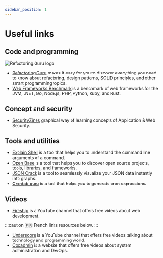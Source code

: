 ```yaml
---
sidebar_position: 1
---
```


# Useful links

## Code and programming

![Refactoring.Guru logo](https://refactoring.guru/images/content-public/logos/logo-military.png)

- [Refactoring.Guru](https://refactoring.guru) makes it easy for you to discover everything you need to know about refactoring, design patterns, SOLID principles, and other smart programming topics.
- [Web Frameworks Benchmark](https://web-frameworks-benchmark.netlify.app) is a benchmark of web frameworks for the JVM, .NET, Go, Node.js, PHP, Python, Ruby, and Rust.

## Concept and security

- [SecurityZines](https://securityzines.com) graphical way of learning concepts of Application & Web Security.

## Tools and utilities

- [Explain Shell](https://explainshell.com) is a tool that helps you to understand the command line arguments of a command.
- [Open Base](https://openbase.io) is a tool that helps you to discover open source projects, tools, libraries, and frameworks.
- [JSON Crack](https://jsoncrack.com) is a tool to seamlessly visualize your JSON data instantly into graphs.
- [Crontab guru](https://crontab.guru) is a tool that helps you to generate cron expressions.

## Videos

- [Fireship](https://www.youtube.com/c/fireship) is a YouTube channel that offers free videos about web development.

:::caution
🇫🇷 French links resources below.
:::

- [Underscore](https://www.youtube.com/@Underscore_) is a YouTube channel that offers free videos talking about technology and programming world.
- [Cocadmin](https://www.youtube.com/c/cocadmin) is a website that offers free videos about system administration and DevOps.
